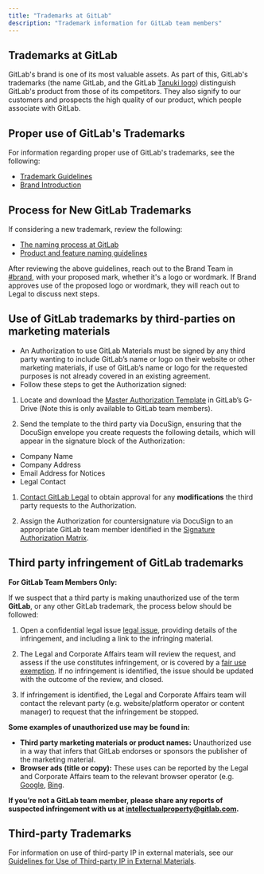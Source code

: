 ```yaml
---
title: "Trademarks at GitLab"
description: "Trademark information for GitLab team members"
---
```


## Trademarks at GitLab

GitLab's brand is one of its most valuable assets. As part of this, GitLab's trademarks (the name GitLab, and the GitLab <a href="https://about.gitlab.com/images/press/logo/png/gitlab-icon-rgb.png" target="_blank">Tanuki logo</a>) distinguish GitLab's product from those of its competitors. They also signify to our customers and prospects the high quality of our product, which people associate with GitLab.

## Proper use of GitLab's Trademarks

For information regarding proper use of GitLab's trademarks, see the following:

- [Trademark Guidelines](/handbook/marketing/brand-and-product-marketing/brand/brand-activation/trademark-guidelines/)
- [Brand Introduction](https://gitlab.com/-/ide/project/gitlab-org/gitlab-services/design.gitlab.com/edit/main/-/contents/brand-introduction.md/)

## Process for New GitLab Trademarks

If considering a new trademark, review the following:

- [The naming process at GitLab](/handbook/marketing/brand-and-product-marketing/brand/naming/#the-naming-process)
- [Product and feature naming guidelines](/handbook/product/product-principles/#product-and-feature-naming-guidelines)

After reviewing the above guidelines, reach out to the Brand Team in [#brand](https://app.slack.com/client/E03N1RJJX7C/C0119M5HUER), with your proposed mark, whether it's a logo or wordmark. If Brand approves use of the proposed logo or wordmark, they will reach out to Legal to discuss next steps. 

## Use of GitLab trademarks by third-parties on marketing materials

- An Authorization to use GitLab Materials must be signed by any third party wanting to include GitLab’s name or logo on their website or other marketing materials, if use of GitLab’s name or logo for the requested purposes is not already covered in an existing agreement.
- Follow these steps to get the Authorization signed:

1. Locate and download the [Master Authorization Template](https://docs.google.com/document/d/1utvdSknJ0hm5m0_6T9SkeXaFqJSZgB6w/copy) in GitLab’s G-Drive (Note this is only available to GitLab team members).

1. Send the template to the third party via DocuSign, ensuring that the DocuSign envelope you create requests the following details, which will appear in the signature block of the Authorization:

- Company Name
- Company Address
- Email Address for Notices
- Legal Contact

1. [Contact GitLab Legal](/handbook/legal/#how-to-reach-us) to obtain approval for any **modifications** the third party requests to the Authorization.

1. Assign the Authorization for countersignature via DocuSign to an appropriate GitLab team member identified in the [Signature Authorization Matrix](/handbook/legal/#authorization-matrix).

## Third party infringement of GitLab trademarks

**For GitLab Team Members Only:**

If we suspect that a third party is making unauthorized use of the term **GitLab**, or any other GitLab trademark, the process below should be followed:

1. Open a confidential legal issue [legal issue](https://gitlab.com/gitlab-com/legal-and-compliance/-/issues/new?issuable_template=general-legal-template), providing details of the infringement, and including a link to the infringing material.

2. The Legal and Corporate Affairs team will review the request, and assess if the use constitutes infringement, or is covered by a [fair use exemption](/handbook/legal/policies/product-third-party-trademarks-guidelines/#fair-use-of-third-party-trademarks). If no infringement is identified, the issue should be updated with the outcome of the review, and closed.

3. If infringement is identified, the Legal and Corporate Affairs team will contact the relevant party (e.g. website/platform operator or content manager) to request that the infringement be stopped.

**Some examples of unauthorized use may be found in:**

- **Third party marketing materials or product names:** Unauthorized use in a way that infers that GitLab endorses or sponsors the publisher of the marketing material.
- **Browser ads (title or copy):** These uses can be reported by the Legal and Corporate Affairs team to the relevant browser operator (e.g. [Google](https://reportcontent.google.com/forms/legal_trademarks/trademark_ads), [Bing](https://about.ads.microsoft.com/en/forms/policies/intellectual-property-complaint-form).

**If you’re not a GitLab team member, please share any reports of suspected infringement with us at intellectualproperty@gitlab.com.**

## Third-party Trademarks

For information on use of third-party IP in external materials, see our [Guidelines for Use of Third-party IP in External Materials](/handbook/legal/ip-public-materials-guidelines/).
